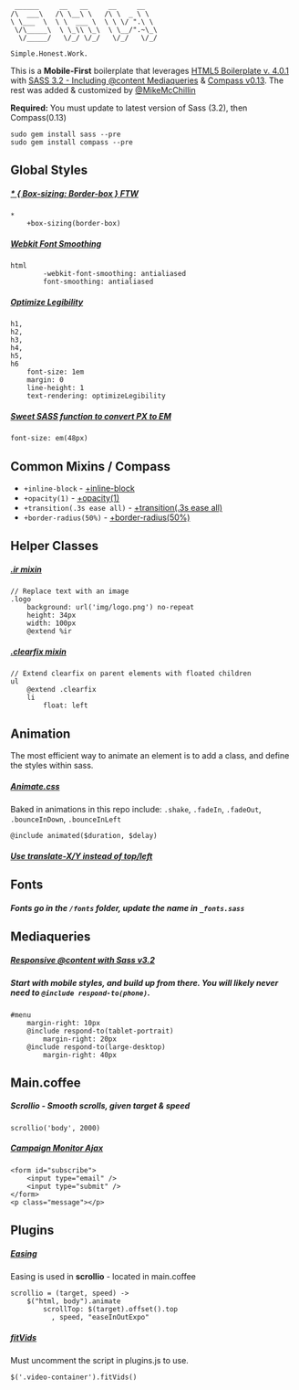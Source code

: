 
     ______     __   __     __     __    
    /\  ___\   /\ \__\ \   /\ \  _ \ \   
    \ \___  \  \ \  ___ \  \ \ \/ ".\ \  
     \/\_____\  \ \_\\ \_\  \ \__/".~\_\ 
      \/_____/   \/_/ \/_/   \/_/   \/_/ 
    
    Simple.Honest.Work.

                             

This is a **Mobile-First** boilerplate that leverages [HTML5 Boilerplate v. 4.0.1](http://html5boilerplate.com) with [SASS 3.2 - Including @content Mediaqueries](http://sass-lang.com/) & [Compass v0.13](http://compass-style.org/).
The rest was added & customized by [@MikeMcChillin](https://twitter.com/mikemcchillin)

**Required:** 
You must update to latest version of Sass (3.2), then Compass(0.13)

    sudo gem install sass --pre
    sudo gem install compass --pre

## Global Styles
##### [* { Box-sizing: Border-box } FTW](http://paulirish.com/2012/box-sizing-border-box-ftw/)

    *
        +box-sizing(border-box)

##### [Webkit Font Smoothing](http://maxvoltar.com/archive/-webkit-font-smoothing)

    html
            -webkit-font-smoothing: antialiased
            font-smoothing: antialiased

##### [Optimize Legibility](http://www.usabilitypost.com/2012/11/06/optimize-legibility/)

    h1,
    h2,
    h3,
    h4,
    h5,
    h6
        font-size: 1em
        margin: 0
        line-height: 1
        text-rendering: optimizeLegibility


##### [Sweet SASS function to convert PX to EM](http://www.pjmccormick.com/sweet-sass-function-convert-px-em)

    font-size: em(48px)


## Common Mixins / Compass

* `+inline-block` - [+inline-block](http://compass-style.org/reference/compass/css3/inline_block/)
* `+opacity(1)` - [+opacity(1)](http://compass-style.org/reference/compass/css3/opacity/)
* `+transition(.3s ease all)` - [+transition(.3s ease all)](http://compass-style.org/reference/compass/css3/transition/)
* `+border-radius(50%)` - [+border-radius(50%)](http://compass-style.org/reference/compass/css3/border_radius/)
    

## Helper Classes

##### [.ir mixin](https://github.com/h5bp/html5-boilerplate/blob/master/doc/css.md#ir)

    // Replace text with an image
    .logo
        background: url('img/logo.png') no-repeat
        height: 34px
        width: 100px
        @extend %ir

##### [.clearfix mixin](http://stackoverflow.com/questions/7154705/sass-scss-mixin-for-clearfix-best-approach/7154716#7154716)

    // Extend clearfix on parent elements with floated children
    ul
        @extend .clearfix
        li
            float: left

## Animation

The most efficient way to animate an element is to add a class, and define the styles within sass. 
##### [Animate.css](http://daneden.me/animate/)
Baked in animations in this repo include: `.shake`, `.fadeIn`, `.fadeOut`, `.bounceInDown`, `.bounceInLeft`

    @include animated($duration, $delay)


##### [Use translate-X/Y instead of top/left](http://paulirish.com/2012/why-moving-elements-with-translate-is-better-than-posabs-topleft/)


## Fonts

##### Fonts go in the `/fonts` folder, update the name in `_fonts.sass`

## Mediaqueries

##### [Responsive @content with Sass v3.2](http://blog.divshot.com/post/29552945105/useful-sass-mixins-for-responsive-design-font-sizing)
##### **Start with mobile styles**, and build up from there. You will likely never need to `@include respond-to(phone)`.

    #menu
        margin-right: 10px
        @include respond-to(tablet-portrait)
            margin-right: 20px
        @include respond-to(large-desktop)
            margin-right: 40px

## Main.coffee

##### Scrollio - Smooth scrolls, given target & speed
    
    scrollio('body', 2000)

##### [Campaign Monitor Ajax](https://gist.github.com/jdennes/1155479)
    
    <form id="subscribe">
        <input type="email" />
        <input type="submit" />
    </form>
    <p class="message"></p>

## Plugins

##### [Easing](http://gsgd.co.uk/sandbox/jquery/easing/)
Easing is used in **scrollio** - located in main.coffee

    scrollio = (target, speed) ->
        $("html, body").animate
            scrollTop: $(target).offset().top
              , speed, "easeInOutExpo"


##### [fitVids](https://github.com/davatron5000/FitVids.js)
Must uncomment the script in plugins.js to use.

    $('.video-container').fitVids()


